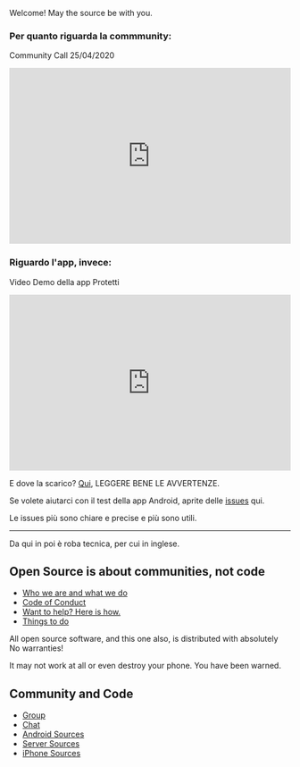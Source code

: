 Welcome! May the source be with you.

### Per quanto riguarda la commmunity:

Community Call 25/04/2020

<iframe width="100%" height="315" src="https://www.youtube.com/embed/5mNIAq5bYpo" frameborder="0" allow="accelerometer; autoplay; encrypted-media; gyroscope; picture-in-picture" allowfullscreen></iframe>

### Riguardo l'app, invece:

Video Demo della app Protetti

<iframe width="100%" height="315" src="https://www.youtube.com/embed/dPB7uXrVibc" frameborder="0" allow="accelerometer; autoplay; encrypted-media; gyroscope; picture-in-picture" allowfullscreen></iframe>

E dove la scarico? [Qui](https://github.com/noiapp/noi-app-android/releases/tag/0.2.0), LEGGERE BENE LE AVVERTENZE. 

Se volete aiutarci con il test della app Android, aprite delle [issues](https://github.com/noiapp/noi-app-android/issues) qui.

Le issues più sono chiare e precise e più sono utili.

---

Da qui in poi è roba tecnica, per cui in inglese. 

## Open Source is about communities, not code

- [Who we are and what we do](about.md)
- [Code of Conduct](conduct.md)
- [Want to help? Here is how.](helpus.md)
- [Things to do](https://github.com/noiapp/project)

All open source software, and this one also, is distributed with absolutely No warranties! 

It may not work at all or even destroy your phone. You have been warned.

## Community and Code

- [Group](https://groups.google.com/forum/#!forum/noiapp)
- [Chat](https://join.slack.com/t/noiapp/shared_invite/zt-dzdakd34-KvCn3HMlebqTH4ewlGamhg)
- [Android Sources](https://github.com/noiapp/noi-app-android)
- [Server Sources](https://github.com/noiapp/noiapp-backend)
- [iPhone Sources](https://github.com/noiapp/noi-app-ios)

